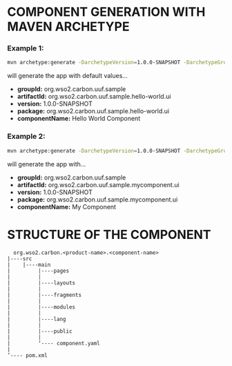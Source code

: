# COMPONENT GENERATION WITH MAVEN ARCHETYPE

### Example 1:

```bash
mvn archetype:generate -DarchetypeVersion=1.0.0-SNAPSHOT -DarchetypeGroupId=org.wso2.carbon.uuf.maven -DarchetypeArtifactId=uuf-component-archetype 
```

will generate the app with default values...

* **groupId:** org.wso2.carbon.uuf.sample
* **artifactId:** org.wso2.carbon.uuf.sample.hello-world.ui
* **version:** 1.0.0-SNAPSHOT
* **package:** org.wso2.carbon.uuf.sample.hello-world.ui
* **componentName:** Hello World Component


### Example 2:

```bash
mvn archetype:generate -DarchetypeVersion=1.0.0-SNAPSHOT -DarchetypeGroupId=org.wso2.carbon.uuf.maven -DarchetypeArtifactId=uuf-component-archetype -DgroupId=org.wso2.carbon.uuf.sample -DartifactId=org.wso2.carbon.uuf.sample.mycomponent -Dversion=1.0.0-SNAPSHOT -DcomponentName=My\ Component
```

will generate the app with...

* **groupId:** org.wso2.carbon.uuf.sample
* **artifactId:** org.wso2.carbon.uuf.sample.mycomponent.ui
* **version:** 1.0.0-SNAPSHOT
* **package:** org.wso2.carbon.uuf.sample.mycomponent.ui
* **componentName:** My Component

# STRUCTURE OF THE COMPONENT

```
  org.wso2.carbon.<product-name>.<component-name>
|----src
|    |----main
|         |----pages
|         |
|         |----layouts
|         |
|         |----fragments
|         |
|         |----modules
|         |
|         |----lang
|         |
|         |----public
|         |
|         ‘---- component.yaml
|
‘---- pom.xml

```

